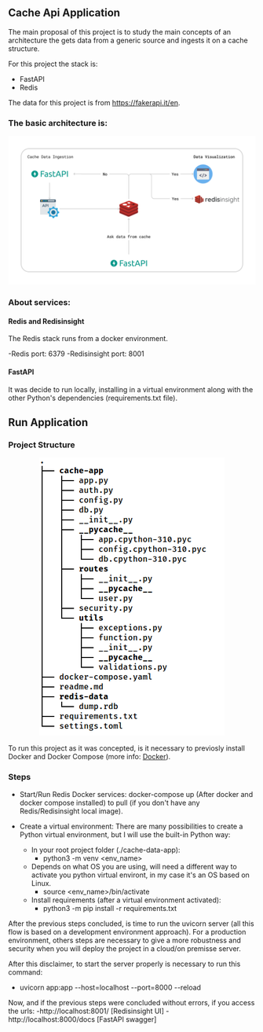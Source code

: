 ## Cache Api Application

The main proposal of this project is to study the main concepts of an architecture the gets data from a generic source and ingests it on a cache structure.

For this project the stack is:
- FastAPI
- Redis

The data for this project is from https://fakerapi.it/en.

### The basic architecture is:

![Project architecture](https://github.com/bereoff/cache-api-application/blob/main/Cache-Api-App-Architecture.png)

### About services:

#### Redis and Redisinsight 

The Redis stack runs from a docker environment.

-Redis port: 6379
-Redisinsight port: 8001

#### FastAPI

It was decide to run locally, installing in a virtual environment along with the other Python's dependencies (requirements.txt file).

## Run Application

### Project Structure

<p align="center">
  <img src="https://github.com/bereoff/cache-api-application/blob/main/project_directory_structure.png" />
</p>


To run this project as it was concepted, is it necessary to previosly install Docker and Docker Compose (more info: [Docker](https://docs.docker.com/engine/install/)).

### Steps
* Start/Run Redis Docker services: docker-compose up (After docker and docker compose installed) to pull (if you don't have any Redis/Redisinsight local image).
  
* Create a virtual environment: There are many possibilities to create a Python virtual environment, but I will use the built-in Python way:
  - In your root project folder (./cache-data-app):
    - python3 -m venv <env_name>
  - Depends on what OS you are using, will need a different way to activate you python virtual environt, in my case it's an OS  based on Linux.
    - source <env_name>/bin/activate
  - Install requirements (after a virtual environment activated):
    - python3 -m pip install -r requirements.txt

After the previous steps concluded, is time to run the uvicorn server (all this flow is based on a development environment approach). For a production environment, others steps are necessary to give a more robustness and security when you will deploy the project in a cloud/on premisse server.

After this disclaimer, to start the server properly is necessary to run this command:
- uvicorn app:app --host=localhost --port=8000 --reload

Now, and if the previous steps were concluded without errors, if you access the urls:
-http://localhost:8001/ [Redisinsight UI]
-http://localhost:8000/docs [FastAPI swagger]












